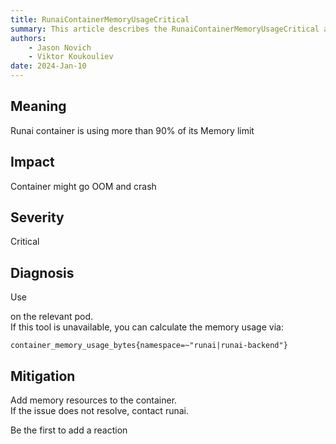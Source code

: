 ```yaml
---
title: RunaiContainerMemoryUsageCritical
summary: This article describes the RunaiContainerMemoryUsageCritical alert.
authors:
    - Jason Novich
    - Viktor Koukouliev
date: 2024-Jan-10
---
```


## Meaning

Runai container is using more than 90% of its Memory limit

## Impact

Container might go OOM and crash

## Severity

Critical

## Diagnosis

Use

on the relevant pod.  
If this tool is unavailable, you can calculate the memory usage via:

`container_memory_usage_bytes{namespace=~"runai|runai-backend"}`

## Mitigation

Add memory resources to the container.  
If the issue does not resolve, contact runai.

Be the first to add a reaction
